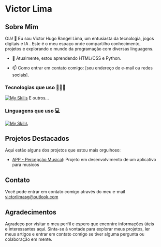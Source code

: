 # Victor Lima

## Sobre Mim

Olá! 👋 Eu sou Victor Hugo Rangel Lima, um entusiasta da tecnologia, jogos digitais e IA . Este é o meu espaço onde compartilho conhecimento, projetos e explorando o mundo da programação com diversas linguagens.

- 🌱 Atualmente, estou aprendendo HTML/CSS e Python.
<!-- 💼 Trabalho como [sua profissão ou ocupação]. -->
- 📫 Como entrar em contato comigo: [seu endereço de e-mail ou redes sociais].

### Tecnologias que uso 🧑🏻‍💻

[![My Skills](https://skillicons.dev/icons?i=,discord,vscode,github,git&theme=light)](https://skillicons.dev) E outros...

### Linguagens que uso 💻

[![My Skills](https://skillicons.dev/icons?i=py,html,css&theme=light)](https://skillicons.dev)

## Projetos Destacados

Aqui estão alguns dos projetos que estou mais orgulhoso:

- [APP - Percepção Musical](link_do_projeto_1): Projeto em desenvolvimento de um aplicativo para musicos


## Contato

Você pode entrar em contato comigo através do meu e-mail victorlimasg@outlook.com

## Agradecimentos

Agradeço por visitar o meu perfil e espero que encontre informações úteis e interessantes aqui. Sinta-se à vontade para explorar meus projetos, ler meus artigos e entrar em contato comigo se tiver alguma pergunta ou colaboração em mente.



